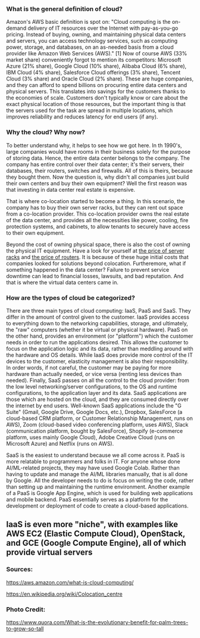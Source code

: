### What is the general definition of cloud?

Amazon's AWS basic definition is spot on: "Cloud computing is the on-demand delivery of IT resources over the Internet with pay-as-you-go pricing. Instead of buying, owning, and maintaining physical data centers and servers, you can access technology services, such as computing power, storage, and databases, on an as-needed basis from a cloud provider like Amazon Web Services (AWS)." [1] 
Now of course AWS (33% market share) conveniently forgot to mention its competitors: Microsoft Azure (21% share), Google Cloud (10% share), Alibaba Cloud (6% share), IBM Cloud (4% share), Salesforce Cloud offerings (3% share), Tencent Cloud (3% share) and Oracle Cloud (2% share). 
These are huge companies, and they can afford to spend billions on procuring entire data centers and physical servers. This translates into savings for the customers thanks to the economies of scale. Customers don't typically  know or care about the exact physical location of those resources, but the important thing is that the servers used for the task are spread in multiple locations, which improves reliability and reduces latency for end users (if any).

### Why the cloud? Why now?

To better understand why, it helps to see how we got here. In th 1990's, large companies would have rooms in their business solely for the purpose of storing data. Hence, the entire data center belongs to the company. The company has entire control over their data center; it's their servers, their databases, their routers, switches and firewalls. All of this is theirs, because they bought them. Now the question is, why didn't all companies just build their own centers and buy their own equipment? Well the first reason was that investing in data center real estate is expensive.

That is where co-location started to become a thing. In this scenario, the company has to buy their own server racks, but they can rent out space from a co-location provider. This co-location provider owns the real estate of the data center, and provides all the necessities like power, cooling, fire protection systems, and cabinets, to allow tenants to securely have access to their own equipment.

Beyond the cost of owning physical space, there is also the cost of owning the physical IT equipment. Have a look for yourself at [the price of server racks](https://www.cdw.com/search/servers-server-management/servers/rack-servers/?w=SB2) and [the price of routers](https://www.cdw.com/search/networking/routers/data-routers/?w=RG4). It is because of these huge initial costs that companies looked for solutions beyond colocation. Furtheremore, what if something happened in the data center? Failure to prevent service downtime can lead to financial losses, lawsuits, and bad reputation. And that is where the virtual data centers came in.  


### How are the types of cloud be categorized?

There are three main types of cloud computing: IaaS, PaaS and SaaS. They differ in the amount of control given to the customer. 
IaaS provides access to everything down to the networking capabilities, storage, and ultimately, the "raw" computers (whether it be virtual or physical hardware). PaaS on the other hand, provides an environment (or "platform") which the customer needs in order to run the applications desired. This allows the customer to focus on the application logic and its data, rather than meddling around with the hardware and OS details. While IaaS does provide more control of the IT devices to the customer, elasticity management is also their responsibility. In order words, if not careful, the customer may be paying for more hardware than actually needed, or vice versa (renting less devices than needed). Finally, SaaS passes on all the control to the cloud provider: from the low level networking/server configurations, to the OS and runtime configurations, to the application layer and its data. SaaS applications are those which are hosted on the cloud, and they are consumed directly over the internet by end users. Well-known SaaS applications include the "G Suite" (Gmail, Google Drive, Google Docs, etc.), Dropbox, SalesForce (a cloud-based CRM platform, or Customer Relationship Management, runs on AWS), Zoom (cloud-based video conferencing platform, uses AWS), Slack (communication platform, bought by SalesForce), Shopify (e-commerce platform, uses mainly Google Cloud), Adobe Creative Cloud (runs on Microsoft Azure) and Netflix (runs on AWS).

SaaS is the easiest to understand because we all come across it. PaaS is more relatable to programmers and folks in IT. For anyone whose done AI/ML-related projects, they may have used Google Colab. Rather than having to update and manage the AI/ML libraries manually, that is all done by Google. All the developer needs to do is focus on writing the code, rather than setting up and maintaining the runtime environment. Another example of a PaaS is Google App Engine, which is used for building web applications and mobile backend. PaaS essentially serves as a platform for the development or deployment of code to create a cloud-based applications.

IaaS is even more "niche", with examples like AWS EC2 (Elastic Compute Cloud), OpenStack, and GCE (Google Compute Engine), all of which provide virtual servers
---

### Sources:
<https://aws.amazon.com/what-is-cloud-computing/>

<https://en.wikipedia.org/wiki/Colocation_centre>



### Photo Credit:
<https://www.quora.com/What-is-the-evolutionary-benefit-for-palm-trees-to-grow-so-tall>

